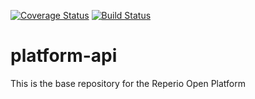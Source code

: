 [![Coverage Status](https://coveralls.io/repos/github/reperio/reperio-platform-api/badge.svg?branch=master)](https://coveralls.io/github/reperio/reperio-platform-api?branch=master) [![Build Status](https://travis-ci.org/reperio/reperio-platform-api.svg?branch=master)](https://travis-ci.org/reperio/reperio-platform-api)
# platform-api
This is the base repository for the Reperio Open Platform
